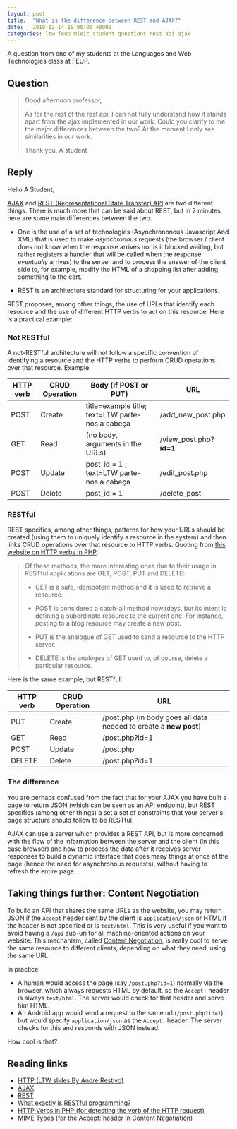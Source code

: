 ```yaml
---
layout: post
title:  "What is the difference between REST and AJAX?"
date:   2018-12-14 19:00:00 +0000
categories: ltw feup mieic student questions rest api ajax
---
```


A question from one of my students at the Languages and Web Technologies class at FEUP.

## Question

> Good afternoon professor,
>
> As for the rest of the rest api, I can not fully understand how it stands apart from the ajax implemented in our work. Could you clarify to me the major differences between the two? At the moment I only see similarities in our work.
>
> Thank you,
> A student

## Reply

Hello A Student,

[AJAX](https://en.wikipedia.org/wiki/Ajax_(programming)) and [REST (Representational State Transfer) API](https://stackoverflow.com/questions/671118/what-exactly-is-restful-programming) are two different things. There is much more that can be said about REST, but in 2 minutes here are some main differences between the two.

- One is the use of a set of technologies (Asynchrononous Javascript And XML) that is used to make _asynchronous_ requests (the browser / client does not know when the response arrives nor is it blocked waiting, but rather registers a handler that will be called when the response _eventually_ arrives) to the server and to process the answer of the client side to, for example, modify the HTML of a shopping list after adding something to the cart.

- REST is an architecture standard for structuring for your applications.

REST proposes, among other things, the use of URLs that identify each resource and the use of different HTTP verbs to act on this resource. Here is a practical example:

### Not RESTful

A not-RESTful architecture will not follow a specific convention of identifying a resource and the HTTP verbs to perform CRUD operations over that resource. Example:

| HTTP verb | CRUD Operation | Body (if POST or PUT)                            | URL                     |
| --------- | -------------- | ------------------------------------------------ | ----------------------- |
| POST      | Create         | title=example title; text=LTW parte-nos a cabeça | /add_new_post.php       |
| GET       | Read           | (no body, arguments in the URLs)                 | /view_post.php?**id=1** |
| POST      | Update         | post_id = 1 ; text=LTW parte-nos a cabeça        | /edit_post.php          |
| POST      | Delete         | post_id = 1                                      | /delete_post            |

### RESTful

REST specifies, among other things, patterns for how your URLs should be created (using them to uniquely identify a resource in the system) and then links CRUD operations over that resource to HTTP verbs. Quoting from [this website on HTTP verbs in PHP](https://www.giorgiosironi.com/2010/04/http-verbs-in-php.html):

> Of these methods, the more interesting ones due to their usage in RESTful applications are GET, POST, PUT and DELETE:
> - GET is a safe, idempotent method and it is used to retrieve a resource.
>
> - POST is considered a catch-all method nowadays, but its intent is defining a subordinate resource to the current one. For instance, posting to a blog resource may create a new post.
>
> - PUT is the analogue of GET used to send a resource to the HTTP server.
>
> - DELETE is the analogue of GET used to, of course, delete a particular resource.

Here is the same example, but RESTful:


| HTTP verb | CRUD Operation | URL                                                               |
| --------- | -------------- | ----------------------------------------------------------------- |
| PUT       | Create         | /post.php (in body goes all data needed to create a **new post**) |
| GET       | Read           | /post.php?id=1                                                    |
| POST      | Update         | /post.php                                                         |
| DELETE    | Delete         | /post.php?id=1                                                    |

### The difference

You are perhaps confused from the fact that for your AJAX you have built a page to return JSON (which can be seen as an API endpoint), but REST specifies (among other things) a set a set of constraints that your server's page structure should follow to be RESTful.

AJAX can use a server which provides a REST API, but is more concerned with the flow of the information between the server and the client (in this case browser) and how to process the data after it receives server responses to build a dynamic interface that does many things at once at the page (hence the need for asynchronous requests), without having to refresh the entire page.

## Taking things further: Content Negotiation

To build an API that shares the same URLs as the website, you may return JSON if the `Accept` header sent by the client is `application/json` or HTML if the header is not specified or is `text/html`. This is very useful if you want to avoid having a `/api` sub-uri for all machine-oriented actions on your website. This mechanism, called [Content Negotiation](https://developer.mozilla.org/en-US/docs/Web/HTTP/Content_negotiation), is really cool to serve the same resource to different clients, depending on what they need, using the same URL.

In practice:
- A human would access the page (say `/post.php?id=1`) normally via the browser, which always requests HTML by default, so the `Accept:` header is always `text/html`. The server would check for that header and serve him HTML.
- An Android app would send a request to the same url (`/post.php?id=1`) but would specify `application/json` as the `Accept:` header. The server checks for this and responds with JSON instead.

How cool is that?

## Reading links

- [HTTP (LTW slides By André Restivo)](https://web.fe.up.pt/~arestivo/presentation/http)
- [AJAX](https://en.wikipedia.org/wiki/Ajax_(programming))
- [REST](https://en.wikipedia.org/wiki/Representational_state_transfer)
- [What exactly is RESTful programming?](https://stackoverflow.com/questions/671118/what-exactly-is-restful-programming)
- [HTTP Verbs in PHP (for detecting the verb of the HTTP request)](https://www.giorgiosironi.com/2010/04/http-verbs-in-php.html)
- [MIME Types (for the Accept: header in Content Negotiation)](https://developer.mozilla.org/en-US/docs/Web/HTTP/Basics_of_HTTP/MIME_types)
